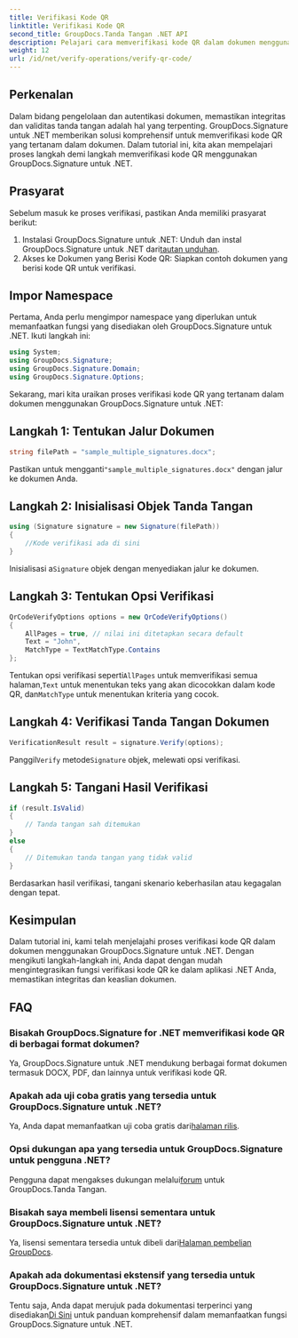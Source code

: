 ```yaml
---
title: Verifikasi Kode QR
linktitle: Verifikasi Kode QR
second_title: GroupDocs.Tanda Tangan .NET API
description: Pelajari cara memverifikasi kode QR dalam dokumen menggunakan GroupDocs.Signature untuk .NET. Tutorial komprehensif dengan panduan langkah demi langkah.
weight: 12
url: /id/net/verify-operations/verify-qr-code/
---
```

## Perkenalan
Dalam bidang pengelolaan dan autentikasi dokumen, memastikan integritas dan validitas tanda tangan adalah hal yang terpenting. GroupDocs.Signature untuk .NET memberikan solusi komprehensif untuk memverifikasi kode QR yang tertanam dalam dokumen. Dalam tutorial ini, kita akan mempelajari proses langkah demi langkah memverifikasi kode QR menggunakan GroupDocs.Signature untuk .NET.
## Prasyarat
Sebelum masuk ke proses verifikasi, pastikan Anda memiliki prasyarat berikut:
1.  Instalasi GroupDocs.Signature untuk .NET: Unduh dan instal GroupDocs.Signature untuk .NET dari[tautan unduhan](https://releases.groupdocs.com/signature/net/).
2. Akses ke Dokumen yang Berisi Kode QR: Siapkan contoh dokumen yang berisi kode QR untuk verifikasi. 

## Impor Namespace
Pertama, Anda perlu mengimpor namespace yang diperlukan untuk memanfaatkan fungsi yang disediakan oleh GroupDocs.Signature untuk .NET. Ikuti langkah ini:

```csharp
using System;
using GroupDocs.Signature;
using GroupDocs.Signature.Domain;
using GroupDocs.Signature.Options;
```


Sekarang, mari kita uraikan proses verifikasi kode QR yang tertanam dalam dokumen menggunakan GroupDocs.Signature untuk .NET:
## Langkah 1: Tentukan Jalur Dokumen
```csharp
string filePath = "sample_multiple_signatures.docx";
```
 Pastikan untuk mengganti`"sample_multiple_signatures.docx"` dengan jalur ke dokumen Anda.
## Langkah 2: Inisialisasi Objek Tanda Tangan
```csharp
using (Signature signature = new Signature(filePath))
{
    //Kode verifikasi ada di sini
}
```
 Inisialisasi a`Signature` objek dengan menyediakan jalur ke dokumen.
## Langkah 3: Tentukan Opsi Verifikasi
```csharp
QrCodeVerifyOptions options = new QrCodeVerifyOptions()
{
    AllPages = true, // nilai ini ditetapkan secara default
    Text = "John",
    MatchType = TextMatchType.Contains
};
```
 Tentukan opsi verifikasi seperti`AllPages` untuk memverifikasi semua halaman,`Text` untuk menentukan teks yang akan dicocokkan dalam kode QR, dan`MatchType` untuk menentukan kriteria yang cocok.
## Langkah 4: Verifikasi Tanda Tangan Dokumen
```csharp
VerificationResult result = signature.Verify(options);
```
 Panggil`Verify` metode`Signature` objek, melewati opsi verifikasi.
## Langkah 5: Tangani Hasil Verifikasi
```csharp
if (result.IsValid)
{
    // Tanda tangan sah ditemukan
}
else
{
    // Ditemukan tanda tangan yang tidak valid
}
```
Berdasarkan hasil verifikasi, tangani skenario keberhasilan atau kegagalan dengan tepat.

## Kesimpulan
Dalam tutorial ini, kami telah menjelajahi proses verifikasi kode QR dalam dokumen menggunakan GroupDocs.Signature untuk .NET. Dengan mengikuti langkah-langkah ini, Anda dapat dengan mudah mengintegrasikan fungsi verifikasi kode QR ke dalam aplikasi .NET Anda, memastikan integritas dan keaslian dokumen.
## FAQ
### Bisakah GroupDocs.Signature for .NET memverifikasi kode QR di berbagai format dokumen?
Ya, GroupDocs.Signature untuk .NET mendukung berbagai format dokumen termasuk DOCX, PDF, dan lainnya untuk verifikasi kode QR.
### Apakah ada uji coba gratis yang tersedia untuk GroupDocs.Signature untuk .NET?
 Ya, Anda dapat memanfaatkan uji coba gratis dari[halaman rilis](https://releases.groupdocs.com/).
### Opsi dukungan apa yang tersedia untuk GroupDocs.Signature untuk pengguna .NET?
 Pengguna dapat mengakses dukungan melalui[forum](https://forum.groupdocs.com/c/signature/13) untuk GroupDocs.Tanda Tangan.
### Bisakah saya membeli lisensi sementara untuk GroupDocs.Signature untuk .NET?
 Ya, lisensi sementara tersedia untuk dibeli dari[Halaman pembelian GroupDocs](https://purchase.groupdocs.com/temporary-license/).
### Apakah ada dokumentasi ekstensif yang tersedia untuk GroupDocs.Signature untuk .NET?
 Tentu saja, Anda dapat merujuk pada dokumentasi terperinci yang disediakan[Di Sini](https://tutorials.groupdocs.com/signature/net/) untuk panduan komprehensif dalam memanfaatkan fungsi GroupDocs.Signature untuk .NET.